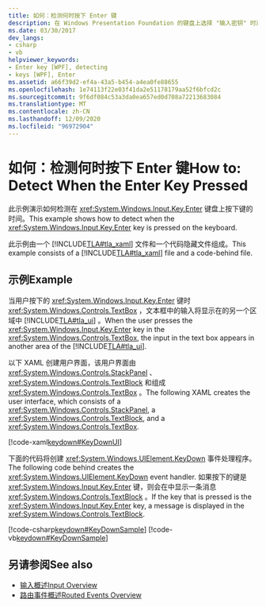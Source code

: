 ```yaml
---
title: 如何：检测何时按下 Enter 键
description: 在 Windows Presentation Foundation 的键盘上选择 "输入密钥" 时进行检测。 此示例包含 XAML 和代码隐藏文件。
ms.date: 03/30/2017
dev_langs:
- csharp
- vb
helpviewer_keywords:
- Enter key [WPF], detecting
- keys [WPF], Enter
ms.assetid: a66f39d2-ef4a-43a5-b454-a4ea0fe88655
ms.openlocfilehash: 1e74113f22e03f41da2e51178179aa52f6bfcd2c
ms.sourcegitcommit: 9f6df084c53a3da0ea657ed0d708a72213683084
ms.translationtype: MT
ms.contentlocale: zh-CN
ms.lasthandoff: 12/09/2020
ms.locfileid: "96972904"
---
```

# <a name="how-to-detect-when-the-enter-key-pressed"></a><span data-ttu-id="bffa3-104">如何：检测何时按下 Enter 键</span><span class="sxs-lookup"><span data-stu-id="bffa3-104">How to: Detect When the Enter Key Pressed</span></span>
<span data-ttu-id="bffa3-105">此示例演示如何检测在 <xref:System.Windows.Input.Key.Enter> 键盘上按下键的时间。</span><span class="sxs-lookup"><span data-stu-id="bffa3-105">This example shows how to detect when the <xref:System.Windows.Input.Key.Enter> key is pressed on the keyboard.</span></span>  
  
 <span data-ttu-id="bffa3-106">此示例由一个 [!INCLUDE[TLA#tla_xaml](../../../includes/tlasharptla-xaml-md.md)] 文件和一个代码隐藏文件组成。</span><span class="sxs-lookup"><span data-stu-id="bffa3-106">This example consists of a [!INCLUDE[TLA#tla_xaml](../../../includes/tlasharptla-xaml-md.md)] file and a code-behind file.</span></span>  
  
## <a name="example"></a><span data-ttu-id="bffa3-107">示例</span><span class="sxs-lookup"><span data-stu-id="bffa3-107">Example</span></span>  
 <span data-ttu-id="bffa3-108">当用户按下的 <xref:System.Windows.Input.Key.Enter> 键时 <xref:System.Windows.Controls.TextBox> ，文本框中的输入将显示在的另一个区域中 [!INCLUDE[TLA#tla_ui](../../../includes/tlasharptla-ui-md.md)] 。</span><span class="sxs-lookup"><span data-stu-id="bffa3-108">When the user presses the <xref:System.Windows.Input.Key.Enter> key in the <xref:System.Windows.Controls.TextBox>, the input in the text box appears in another area of the [!INCLUDE[TLA#tla_ui](../../../includes/tlasharptla-ui-md.md)].</span></span>  
  
 <span data-ttu-id="bffa3-109">以下 XAML 创建用户界面，该用户界面由 <xref:System.Windows.Controls.StackPanel> 、 <xref:System.Windows.Controls.TextBlock> 和组成 <xref:System.Windows.Controls.TextBox> 。</span><span class="sxs-lookup"><span data-stu-id="bffa3-109">The following XAML creates the user interface, which consists of a <xref:System.Windows.Controls.StackPanel>, a <xref:System.Windows.Controls.TextBlock>, and a <xref:System.Windows.Controls.TextBox>.</span></span>  
  
 [!code-xaml[keydown#KeyDownUI](~/samples/snippets/csharp/VS_Snippets_Wpf/KeyDown/CSharp/Window1.xaml#keydownui)]  
  
 <span data-ttu-id="bffa3-110">下面的代码将创建 <xref:System.Windows.UIElement.KeyDown> 事件处理程序。</span><span class="sxs-lookup"><span data-stu-id="bffa3-110">The following code behind creates the <xref:System.Windows.UIElement.KeyDown> event handler.</span></span>  <span data-ttu-id="bffa3-111">如果按下的键是 <xref:System.Windows.Input.Key.Enter> 键，则会在中显示一条消息 <xref:System.Windows.Controls.TextBlock> 。</span><span class="sxs-lookup"><span data-stu-id="bffa3-111">If the key that is pressed is the <xref:System.Windows.Input.Key.Enter> key, a message is displayed in the <xref:System.Windows.Controls.TextBlock>.</span></span>  
  
 [!code-csharp[keydown#KeyDownSample](~/samples/snippets/csharp/VS_Snippets_Wpf/KeyDown/CSharp/Window1.xaml.cs#keydownsample)]
 [!code-vb[keydown#KeyDownSample](~/samples/snippets/visualbasic/VS_Snippets_Wpf/KeyDown/VisualBasic/Window1.xaml.vb#keydownsample)]  
  
## <a name="see-also"></a><span data-ttu-id="bffa3-112">另请参阅</span><span class="sxs-lookup"><span data-stu-id="bffa3-112">See also</span></span>

- [<span data-ttu-id="bffa3-113">输入概述</span><span class="sxs-lookup"><span data-stu-id="bffa3-113">Input Overview</span></span>](input-overview.md)
- [<span data-ttu-id="bffa3-114">路由事件概述</span><span class="sxs-lookup"><span data-stu-id="bffa3-114">Routed Events Overview</span></span>](routed-events-overview.md)
